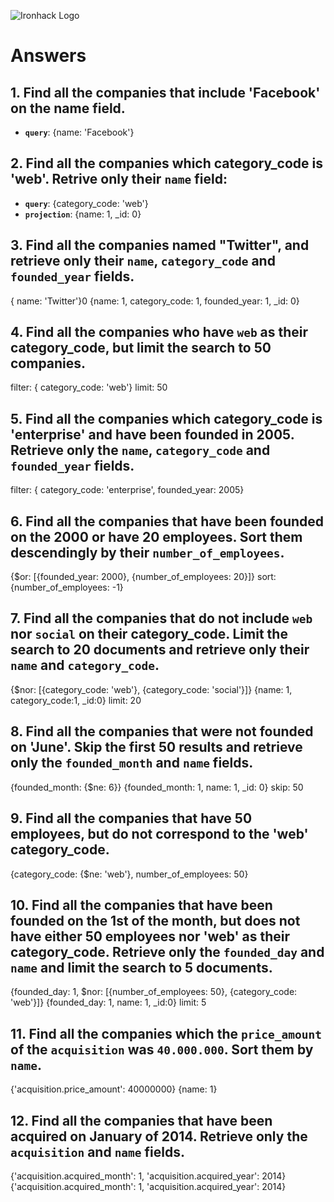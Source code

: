 ![Ironhack Logo](https://i.imgur.com/1QgrNNw.png)

# Answers

## 1. Find all the companies that include 'Facebook' on the **name** field.

 - **`query`**: {name: 'Facebook'}
 
 ## 2. Find all the companies which **category_code** is 'web'. Retrive only their `name` field:

 - **`query`**: {category_code: 'web'}
 - **`projection`**: {name: 1, _id: 0}

## 3. Find all the companies named "Twitter", and retrieve only their `name`, `category_code` and `founded_year` fields.

{ name: 'Twitter'}0
{name: 1, category_code: 1, founded_year: 1, _id: 0}

## 4. Find all the companies who have `web` as their **category_code**, but limit the search to 50 companies.

filter: { category_code: 'web'}
limit: 50

## 5. Find all the companies which **category_code** is 'enterprise' and have been founded in 2005. Retrieve only the `name`, `category_code` and `founded_year` fields.

filter: { category_code: 'enterprise', founded_year: 2005}


## 6. Find all the companies that have been **founded** on the 2000 or have 20 **employees**. Sort them descendingly by their `number_of_employees`.
{$or: [{founded_year: 2000}, {number_of_employees: 20}]}
sort: {number_of_employees: -1}

## 7. Find all the companies that do not include `web` nor `social` on their **category_code**. Limit the search to 20 documents and retrieve only their `name` and `category_code`.
{$nor: [{category_code: 'web'}, {category_code: 'social'}]}
{name: 1, category_code:1, _id:0}
limit: 20

## 8. Find all the companies that were not **founded** on 'June'. Skip the first 50 results and retrieve only the `founded_month` and `name` fields.
{founded_month: {$ne: 6}}
{founded_month: 1, name: 1, _id: 0}
skip: 50

## 9. Find all the companies that have 50 employees, but do not correspond to the 'web' **category_code**. 
{category_code: {$ne: 'web'}, number_of_employees: 50}

## 10. Find all the companies that have been founded on the 1st of the month, but does not have either 50 employees nor 'web' as their **category_code**. Retrieve only the `founded_day` and `name` and limit the search to 5 documents.
{founded_day: 1, $nor: [{number_of_employees: 50}, {category_code: 'web'}]}
{founded_day: 1, name: 1, _id:0}
limit: 5

## 11. Find all the companies which the `price_amount` of the `acquisition` was **`40.000.000`**. Sort them by `name`.
{'acquisition.price_amount': 40000000}
{name: 1}

## 12. Find all the companies that have been acquired on January of 2014. Retrieve only the `acquisition` and `name` fields.
{'acquisition.acquired_month': 1, 'acquisition.acquired_year': 2014}
{'acquisition.acquired_month': 1, 'acquisition.acquired_year': 2014}

